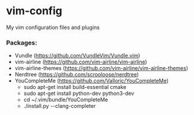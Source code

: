 # vim-config
My vim configuration files and plugins

### Packages:
+ Vundle (https://github.com/VundleVim/Vundle.vim)
+ vim-airline (https://github.com/vim-airline/vim-airline)
+ vim-airline-themes (https://github.com/vim-airline/vim-airline-themes)
+ Nerdtree (https://github.com/scrooloose/nerdtree)
+ YouCompleteMe (https://github.com/Valloric/YouCompleteMe)
  - sudo apt-get install build-essential cmake
  - sudo apt-get install python-dev python3-dev
  - cd ~/.vim/bundle/YouCompleteMe
  - ./install.py --clang-completer

